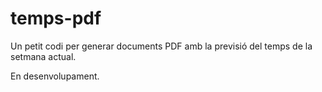 # temps-pdf
Un petit codi per generar documents PDF amb la previsió del temps de la setmana actual.

En desenvolupament.
